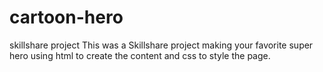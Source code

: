 # cartoon-hero
skillshare project
This was a Skillshare project making your favorite super hero using html to create the content and css to style the page. 
